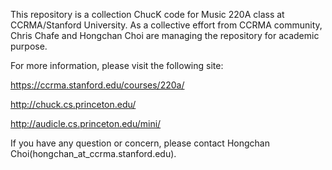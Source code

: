 This repository is a collection ChucK code for Music 220A class at CCRMA/Stanford University. As a collective effort from CCRMA community, Chris Chafe and Hongchan Choi are managing the repository for academic purpose.

For more information, please visit the following site:

https://ccrma.stanford.edu/courses/220a/

http://chuck.cs.princeton.edu/

http://audicle.cs.princeton.edu/mini/

If you have any question or concern, please contact Hongchan Choi(hongchan_at_ccrma.stanford.edu).